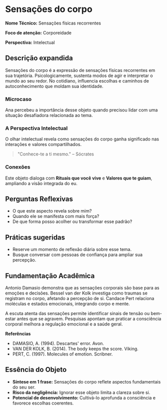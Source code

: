 # Sensações do corpo

**Nome Técnico:** Sensações físicas recorrentes

**Foco de atenção:** Corporeidade

**Perspectiva:** Intelectual

## Descrição expandida
Sensações do corpo é a expressão de sensações físicas recorrentes em sua trajetória.
Psicologicamente, sustenta modos de agir e interpretar o mundo ao seu redor.
No cotidiano, influencia escolhas e caminhos de autoconhecimento que moldam sua identidade.
### Microcaso
Ana percebeu a importância desse objeto quando precisou lidar com uma situação desafiadora relacionada ao tema.
### A Perspectiva Intelectual
O olhar intelectual revela como sensações do corpo ganha significado nas interações e valores compartilhados.
> "Conhece-te a ti mesmo." – Sócrates
### Conexões
Este objeto dialoga com **Rituais que você vive** e **Valores que te guiam**, ampliando a visão integrada do eu.

## Perguntas Reflexivas
- O que este aspecto revela sobre mim?
- Quando ele se manifesta com mais força?
- De que forma posso acolher ou transformar esse padrão?

## Práticas sugeridas
- Reserve um momento de reflexão diária sobre esse tema.
- Busque conversar com pessoas de confiança para ampliar sua percepção.

## Fundamentação Acadêmica

Antonio Damasio demonstra que as sensações corporais são base para as emoções e decisões. Bessel van der Kolk investiga como traumas se registram no corpo, afetando a percepção de si. Candace Pert relaciona moléculas e estados emocionais, integrando corpo e mente.

A escuta atenta das sensações permite identificar sinais de tensão ou bem-estar antes que se agravem. Pesquisas apontam que praticar a consciência corporal melhora a regulação emocional e a saúde geral.

**Referências**
- DAMASIO, A. (1994). Descartes' error. Avon.
- VAN DER KOLK, B. (2014). The body keeps the score. Viking.
- PERT, C. (1997). Molecules of emotion. Scribner.

## Essência do Objeto
- **Síntese em 1 frase:** Sensações do corpo reflete aspectos fundamentais do seu ser.
- **Risco da negligência:** Ignorar esse objeto limita a clareza sobre si.
- **Potencial de desenvolvimento:** Cultivá-lo aprofunda a consciência e favorece escolhas coerentes.
